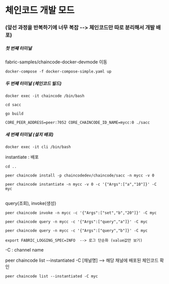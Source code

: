 # 체인코드 개발 모드 

### (앞선 과정을 반복하기에 너무 복잡 --> 체인코드만 따로 분리해서 개발 배포) 


##### 첫 번째 터미널

fabric-samples/chaincode-docker-devmode 이동

```
docker-compose -f docker-compose-simple.yaml up
```

##### 두 번째 터미널 (체인코드 빌드)


```
docker exec -it chaincode /bin/bash
```

```
cd sacc

go build

CORE_PEER_ADDRESS=peer:7052 CORE_CHAINCODE_ID_NAME=mycc:0 ./sacc
```


##### 세 번째 터미널 (설치 배포)
```
docker exec -it cli /bin/bash
```

instantiate : 배포

```
cd ..

peer chaincode install -p chaincodedev/chaincode/sacc -n mycc -v 0

peer chaincode instantiate -n mycc -v 0 -c '{"Args":["a","10"]}' -C myc


```

query(조회), invoke(생성)

```
peer chaincode invoke -n mycc -c '{"Args":["set","b","20"]}' -C myc

peer chaincode query -n mycc -c '{"Args":["query","a"]}' -C myc

peer chaincode query -n mycc -c '{"Args":["query","b"]}' -C myc

export FABRIC_LOGGING_SPEC=INFO  --> 로그 단순화 (value값만 보기)
```
-C : channel name

peer chaincode list --instantiated -C [채널명] --> 해당 채널에 배포된 체인코드 확인

```
peer chaincode list --instantiated -C myc
```

